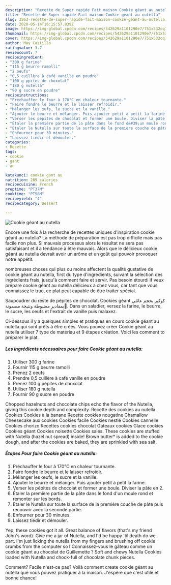 ```yaml
---
description: "Recette de Super rapide Fait maison Cookie géant au nutella"
title: "Recette de Super rapide Fait maison Cookie géant au nutella"
slug: 3563-recette-de-super-rapide-fait-maison-cookie-geant-au-nutella
date: 2020-05-14T16:15:57.839Z
image: https://img-global.cpcdn.com/recipes/542629a1101290e7/751x532cq70/cookie-geant-au-nutella-photo-principale-de-la-recette.jpg
thumbnail: https://img-global.cpcdn.com/recipes/542629a1101290e7/751x532cq70/cookie-geant-au-nutella-photo-principale-de-la-recette.jpg
cover: https://img-global.cpcdn.com/recipes/542629a1101290e7/751x532cq70/cookie-geant-au-nutella-photo-principale-de-la-recette.jpg
author: May Castillo
ratingvalue: 3.7
reviewcount: 7
recipeingredient:
- "300 g farine"
- "115 g beurre ramolli"
- "2 oeufs"
- "0,5 cuillère à café vanille en poudre"
- "100 g ppites de choxolat"
- "180 g nutella"
- "90 g sucre en poudre"
recipeinstructions:
- "Préchauffer le four à 170°C en chaleur tournante."
- "Faire fondre le beurre et le laisser refroidir."
- "Mélanger les œufs, le sucre et la vanille."
- "Ajouter le beurre et mélanger. Puis ajouter petit à petit la farine."
- "Verser les pépites de chocolat et former une boule. Diviser la pâte en 2."
- "Étaler la première partie de la pâte dans le fond d&#39;un moule rond et remonter sur les bords."
- "Etaler le Nutella sur toute la surface de la première couche de pâte puis recouvrir avec la seconde partie."
- "Enfourner pour 30 minutes."
- "Laissez tiédir et démouler."
categories:
- Recette
tags:
- cookie
- gant
- au

katakunci: cookie gant au 
nutrition: 289 calories
recipecuisine: French
preptime: "PT37M"
cooktime: "PT58M"
recipeyield: "4"
recipecategory: Dessert

---
```



![Cookie géant au nutella](https://img-global.cpcdn.com/recipes/542629a1101290e7/751x532cq70/cookie-geant-au-nutella-photo-principale-de-la-recette.jpg)

Encore une fois à la recherche de recettes uniques d'inspiration cookie géant au nutella? La méthode de préparation est pas trop difficile mais pas facile non plus. Si mauvais processus alors le résultat ne sera pas satisfaisant et il a tendance à être mauvais. Alors que le délicieux cookie géant au nutella devrait avoir un arôme et un goût qui pouvoir provoquer notre appétit.

nombreuses choses qui plus ou moins affectent la qualité gustative de cookie géant au nutella, first du type d'ingrédients, suivant la sélection des ingrédients frais, jusqu'à comment faire et servir. Pas besoin étourdi if veux prépare cookie géant au nutella délicieux à chez vous, car tant que vous connaissez le truc, ce plat peut capable de être traiter spécial.

Saupoudrer du reste de pépites de chocolat. Cookies gèant كوكيز بحجم عائلي بمقادير مضبوطة ونتيجة مضمونة💯. Dans un saladier, versez la farine, le beurre, le sucre, les oeufs et l&#39;extrait de vanille puis malaxez.


Ci-dessous il y a quelques simples et pratiques en cours cookie géant au nutella qui sont prêts à être créés. Vous pouvez créer Cookie géant au nutella utiliser 7 type de matériau et 9 étapes création. Voici les comment to préparer le plat.

<!--inarticleads1-->

##### Les ingrédients nécessaires pour faire Cookie géant au nutella:

1. Utiliser 300 g farine
1. Fournir 115 g beurre ramolli
1. Prenez 2 oeufs
1. Prendre 0,5 cuillère à café vanille en poudre
1. Prenez 100 g pépites de choxolat
1. Utiliser 180 g nutella
1. Fournir 90 g sucre en poudre


Chopped hazelnuts and chocolate chips echo the flavor of the Nutella, giving this cookie depth and complexity. Recette des cookies au nutella Cookies Cookies à la banane Recette cookies nougatine Chamallow Cheesecake aux cookies Cookies facile Cookies nestlé Cookies cannelle Cookies chorizo Recettes cookies chocolat Gateaux cookies Glace cookies Cookies géant Cookies noisette Cookies salés. These cookies are stuffed with Nutella (hazel nut spread) inside! Brown butter* is added to the cookie dough, and after the cookies are baked, they are sprinkled with sea salt. 

<!--inarticleads2-->

##### Étapes Pour faire Cookie géant au nutella:

1. Préchauffer le four à 170°C en chaleur tournante.
1. Faire fondre le beurre et le laisser refroidir.
1. Mélanger les œufs, le sucre et la vanille.
1. Ajouter le beurre et mélanger. Puis ajouter petit à petit la farine.
1. Verser les pépites de chocolat et former une boule. Diviser la pâte en 2.
1. Étaler la première partie de la pâte dans le fond d&#39;un moule rond et remonter sur les bords.
1. Etaler le Nutella sur toute la surface de la première couche de pâte puis recouvrir avec la seconde partie.
1. Enfourner pour 30 minutes.
1. Laissez tiédir et démouler.


Yep, these cookies got it all. Great balance of flavors (that&#39;s my friend John&#39;s word). Give me a jar of Nutella, and I&#39;d be happy &#39;til death do we part. I&#39;m just licking the nutella from my fingers and brushing off cookie crumbs from the computer so I Connaissez-vous le gâteau comme un cookie géant au chocolat de Guillemette ? Soft and chewy Nutella Cookies loaded with Nutella and chock-full of chocolate chunk pieces. 


Comment? Facile n'est-ce pas? Voilà comment create cookie géant au nutella que vous pouvez pratiquer à la maison. J'espère que c'est utile et bonne chance!
